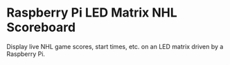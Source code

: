 # Raspberry Pi LED Matrix NHL Scoreboard
Display live NHL game scores, start times, etc. on an LED matrix driven by a Raspberry Pi.